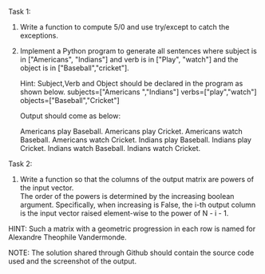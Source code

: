 Task 1: 
 
1. Write a function to compute 5/0 and use try/except to catch the exceptions. 
 
2. Implement a Python program to generate all sentences where subject is in ["Americans", "Indians"] and verb is in ["Play", "watch"] and the object is in ["Baseball","cricket"]. 
 
   Hint: Subject,Verb and Object should be declared in the program as shown below. 
   subjects=["Americans ","Indians"] verbs=["play","watch"] objects=["Baseball","Cricket"] 
 
   Output should come as below: 
 
   Americans  play Baseball. 
   Americans  play Cricket. 
   Americans  watch Baseball. 
   Americans  watch Cricket. 
   Indians play Baseball. 
   Indians play Cricket. 
   Indians watch Baseball. 
   Indians watch Cricket. 

Task 2:  
 
1.  Write a function so that the columns of the output matrix are powers of the input vector.  
The order of the powers is determined by the increasing boolean argument. Specifically, when increasing is False, the i-th output column is the input vector raised element-wise to the power of N - i - 1.  
 
   HINT: Such a matrix with a geometric progression in each row is named for Alexandre Theophile Vandermonde. 
  
   NOTE: The solution shared through Github should contain the source code used and the screenshot of the output. 
